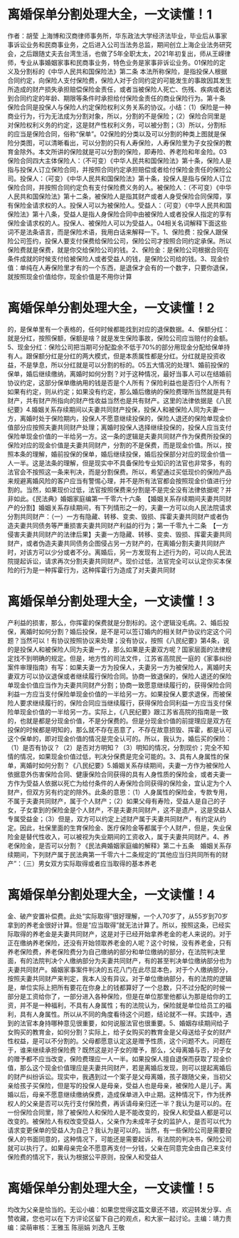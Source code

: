 # 离婚保单分割处理大全，一文读懂！1

作者：胡莹 上海博和汉商律师事务所，华东政法大学经济法毕业，毕业后从事家事诉讼业务和民商事业务，之后进入公司当法务总监，期间创立上海企业法务研究会，之后跟随丈夫去台湾生活，也做了5年全职太太，2021年初复出，师从王嵘律师，专业从事婚姻家事和民商事业务，特色业务是家事非诉讼业务。01保险的定义及分割标的《中华人民共和国保险法》第二条 本法所称保险，是指投保人根据合同约定，向保险人支付保险费，保险人对于合同约定的可能发生的事故因其发生所造成的财产损失承担赔偿保险金责任，或者当被保险人死亡、伤残、疾病或者达到合同约定的年龄、期限等条件时承担给付保险金责任的商业保险行为。第十条 保险合同是投保人与保险人约定保险权利义务关系的协议。小结：（1）保险是一种商业行为，行为无法成为分割对象，所以，分割的不是保险；（2）保险合同里是对保险权利义务的约定，这是财产性权利义务，可以被分割；（3）所以，分割标的应当是保险合同，俗称“保单”。02保险的分类以及可以分割的种类上图就是保险分类图，可以清晰看出，可以分割的只有人寿保险，人寿保险里为子女投保的教育金除外。本文所讲的保险就是可以分割的保险，即寿险、养老险和年金险。03保险合同四大主体保险人：（不可变）《中华人民共和国保险法》第十条，保险人是指与投保人订立保险合同，并按照合同约定承担赔偿或者给付保险金责任的保险公司。投保人：（可变）《中华人民共和国保险法》第十条，投保人是指与保险人订立保险合同，并按照合同约定负有支付保险费义务的人。被保险人：（不可变）《中华人民共和国保险法》第十二条，被保险人是指其财产或者人身受保险合同保障，享有保险金请求权的人。投保人可以为被保险人。受益人：（可变）《中华人民共和国保险法》第十八条，受益人是指人身保险合同中由被保险人或者投保人指定的享有保险金请求权的人。投保人、被保险人可以为受益人。04相关名词解释下面这些词不是法条语言，而是保险术语，我用白话来解释一下。1、保险费：投保人跟保险公司签约，投保人要支付保费给保险公司，保险公司才按照合同约定承保。所以保险费就是保费，就是你交给保险公司的钱。2、保险金：是保险公司根据合同在条件成就的时候支付给被保险人或者受益人的钱，是保险公司给的钱。3、现金价值：单纯在人寿保险里才有的一个东西，是退保才会有的一个数字，只要你退保，就按照现金价值给你，现金价值是不用你计算

# 离婚保单分割处理大全，一文读懂！2

的，是保单里有一个表格的，任何时候都能找到对应的退保数据。4、保额分红：就是分红，按照保额，保额是啥？就是发生保险事故，保险公司应当赔付的金额。5、现金分红：保险公司把当期可分配盈余不低于70%的部分用现金分配给保单持有人。跟保额分红是分红的两大模式，但是本质属性都是分红。分红就是投资收益，不是孳息，所以分红就是可以分割的标的。05五大情况的处理1、婚前投保的保单，婚后继续缴纳，离婚时如何分割？对于这种情况，最好当事人可以在结婚前协议约定，这部分保单缴纳用的钱是否是个人所有？保险利益也是否归个人所有？如果有约定，则从约定；如果没有约定，那么婚后缴纳的保险费理所当然就是共有财产，共有财产所指向的财产性收益当然也是共有财产。这里的法律依据是《八民纪要》4.婚姻关系存续期间以夫妻共同财产投保，投保人和被保险人同为夫妻一方，离婚时处于保险期内，投保人不愿意继续投保的，保险人退还的保险单现金价值部分应按照夫妻共同财产处理；离婚时投保人选择继续投保的，投保人应当支付保险单现金价值的一半给另一方。这一条的逻辑是夫妻共同财产作为保费所投保的保险对应的现金价值是夫妻共同财产，分割的不是保费，而是现金价值。所以，按照本条的理解，婚前投保的保单，婚后继续投保，婚后投保部分对应的现金价值一人一半。这是法条的理解，但是现实中不具备保险专业知识的法官也非常多，有的法官会不按照这一条来判决，而是分割保费。所以，希望通过买低现价的保险产品来规避离婚风险的客户应当有警惕心理，并不是所有法官都会按照现金价值进行分割的。当然，如果现价过低，法官按照保费来分割是不是完全没有法律依据呢？并非如此。《民法典》婚姻家庭编第一千零六十六条　【婚姻关系存续期间夫妻共同财产的分割】婚姻关系存续期间，有下列情形之一的，夫妻一方可以向人民法院请求分割共同财产：（一）一方有隐藏、转移、变卖、毁损、挥霍夫妻共同财产或者伪造夫妻共同债务等严重损害夫妻共同财产利益的行为；第一千零九十二条　【一方侵害夫妻共同财产的法律后果】夫妻一方隐藏、转移、变卖、毁损、挥霍夫妻共同财产，或者伪造夫妻共同债务企图侵占另一方财产的，在离婚分割夫妻共同财产时，对该方可以少分或者不分。离婚后，另一方发现有上述行为的，可以向人民法院提起诉讼，请求再次分割夫妻共同财产。现价过低，法官完全可以认定你买本保险的行为是一种挥霍行为，这种挥霍行为造成了对夫妻共同财

# 离婚保单分割处理大全，一文读懂！3

产利益的损害，那么，你挥霍的保费就是分割标的。这个逻辑没毛病。2、婚后投保，离婚时如何分割？婚后投保，是不是可以签订婚内的相关财产协议约定这个问题？当然可以！有协议按照协议来处理；没有协议，按照《八民纪要》第4条，说的是投保人和被保险人同为夫妻一方，那么如果是夫妻双方呢？国家层面的法律规定找不到明确的规定。但是，地方性的司法文件，江苏省高院民一庭的《家事纠纷案件审理指南》有写：如果夫妻一方为投保人，夫妻另一方为被保险人，离婚时夫妻双方可以协议退保或者继续履行保险合同。协商一致退保的，保险人退还的保险单现金价值应当作为夫妻共同财产分割；协商一致愿意继续履行的，获得保险合同利益一方应当支付保险单现金价值的一半给另一方。如果投保人要求退保，而被保险人要求继续履行的，保险合同应当继续履行，获得保险合同利益一方应当支付保险单现金价值的一半给另一方。实际上，《八民纪要》跟江苏省高院的指南是一致的，也就是都是分现金价值，不是分保费的。但是分现金价值的前提理应是双方在投保的时候都是明知的，那么就不存在恶意了，不存在故意损毁、挥霍，都是认可这个保单的，即对现金价值的情况是完全认可的。所以，我认为，婚后买的保险：（1）是否有协议？（2）是否对方明知？（3）明知的情况，分割现价；完全不知情的情况，如果现金价值过低，判决分保费是完全可能的。3、具有人身属性的保单，离婚时如何分割？《八民纪要》5.婚姻关系存续期间，夫妻一方作为被保险人依据意外伤害保险合同、健康保险合同获得的具有人身性质的保险金，或者夫妻一方作为受益人依据以死亡为给付条件的人寿保险合同获得的保险金，宜认定为个人财产，但双方另有约定的除外。此条的意思：（1）人身属性的保险金，专款专用，不属于夫妻共同财产，属于个人财产；（2）如果父母有寿险，受益人是自己的子女，子女拿到的保险金是个人财产，不是夫妻共同财产，这不是遗产，这是受益人专属受益金；（3）但是，双方可以约定上述财产属于夫妻共同财产，有约定从约定。因此，社保里面的生育保险金、医疗保险金等都属于个人财产，但是，失业保险金是替代性收入，可以被视为失业期间的工资收入，属于夫妻共同财产。4、养老保险金，是否可以分割？《民法典婚姻家庭编的解释》第二十五条　婚姻关系存续期间，下列财产属于民法典第一千零六十二条规定的“其他应当归共同所有的财产”：（三）男女双方实际取得或者应当取得的基本养老

# 离婚保单分割处理大全，一文读懂！4

金、破产安置补偿费。此处“实际取得”很好理解，一个人70岁了，从55岁到70岁拿到的养老金很好计算。但是“应当取得”就无法计算了。所以，按照这条，已经实际取得的养老金是夫妻共同财产，这是对于已经开始拿养老金的老人来说的。对于正在缴纳养老保险，还没有开始领取养老金的人呢？这个时候，没有养老金，只有养老保险费，养老保险费分为自己缴纳的部分和单位缴纳的部分，在法院判决里面，有的法院判决个人缴纳部分为夫妻共同财产，有的甚至判决单位缴纳部分也为夫妻共同财产。婚姻家事案件判决的五花八门在此尽显本色，对于个人缴纳部分，按照夫妻共同财产来判定，我本人没有异议。对于单位缴纳部分，有的法院的逻辑是，单位实际上把所有要花在你身上的钱都算好了一个总数，只不过分配的时候一部分是工资给你了，一部分进入各种保险，但是在单位那里他都认为那是给你的工资，并不是一种福利，不具有人身属性；有的法院认为，保险就是单位给员工的福利，具有人身属性。所以从不同的角度看待这个问题，结论就不一样。实践中，遇到的法官本身持哪种意见很重要，如何说服法官也很重要。5、婚姻存续期间给子女购买的教育金，如何分割？实际上，给子女购买的教育金是父母送给子女的财产性权益，是可以不分割的。父母都愿意认定这是赠予性质，这个问题不大。问题在于，谁来继续承担保险费？既然这是对子女的赠予，那么，父母离婚与否，对子女的赠予都不应当改变，保险费理应一人一半。如果投保人擅自退保而获取了现金价值，那么这个现金价值理应是夫妻共同财产，若是离婚后发现，则可以提起离婚后的财产纠纷诉讼。现实中，我遇到过一个案子是父母离婚，孩子跟随父亲，当初父亲给孩子买保险，但是写的投保人是母亲，受益人也是母亲，被保险人是儿子。离婚以后，母亲不愿意继续缴纳保费，造成保单进入中止期。这种情况下，作为抚养权人的父亲是否可以先行支付保险费，再诉请母亲归还一半？我认为是可以的。在一份保险合同里，除了被保险人和保险人是不能改变的，投保人和受益人都是可以改变的。被保险人有权改变受益人，父亲作为未成年子女的监护人，是否可以代为请求变更保单的受益人为自己？我认为是可以的。当然，有一些保险公司是需要投保人的书面同意的，这种情况下，可能还是需要起诉，有法院的判决书，保险公司就可以执行了。如果母亲完全不愿意再支付一分钱，父亲在同意完全由自己来支付保险费的情况下，我认为根据公平原则，投保人和受益人

# 离婚保单分割处理大全，一文读懂！5

均改为父亲是恰当的。无讼小编：如果您觉得这篇文章还不错，欢迎转发分享、点赞收藏，您也可以在下方评论区留下自己的观点，和大家一起讨论。主编：靖力责编：梁萌审核：王雅玉 陈丽娟 刘逸凡 王敬

